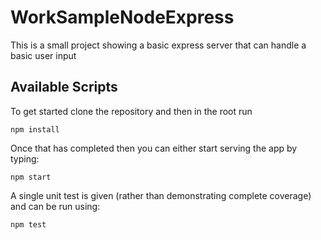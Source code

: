 # WorkSampleNodeExpress

This is a small project showing a basic express server that can handle a basic user input

## Available Scripts

To get started clone the repository and then in the root run

`npm install`

Once that has completed then you can either start serving the app by typing:

`npm start`

A single unit test is given (rather than demonstrating complete coverage) and can be run using:

`npm test`
